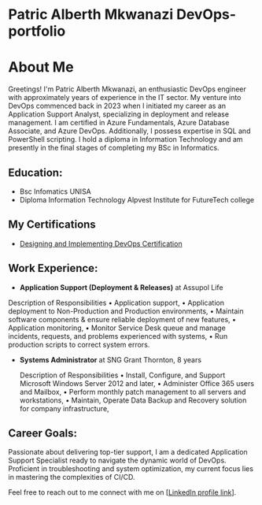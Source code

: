 # Patric Alberth Mkwanazi DevOps-portfolio

# About Me

Greetings! I'm Patric Alberth Mkwanazi, an enthusiastic DevOps engineer with approximately years of experience in the IT sector. My venture into DevOps commenced back in 2023 when I initiated my career as an Application Support Analyst, specializing in deployment and release management.
I am certified in Azure Fundamentals, Azure Database Associate, and Azure DevOps. Additionally, I possess expertise in SQL and PowerShell scripting. I hold a diploma in Information Technology and am presently in the final stages of completing my BSc in Informatics.

## Education:
- Bsc Infomatics UNISA
- Diploma Information Technology Alpvest Institute for FutureTech college
## My Certifications
- [Designing and Implementing DevOps Certification](Azure-DevOps-Certificate.md)

## Work Experience:
- **Application Support (Deployment & Releases)** at Assupol Life
  
Description of Responsibilities
  • Application support,
  • Application deployment to Non-Production and Production environments,
  • Maintain software components & ensure reliable deployment of new features,
  • Application monitoring,
  • Monitor Service Desk queue and manage incidents, requests, and problems experienced with systems,
  • Run production scripts to correct system errors.

- **Systems Administrator** at SNG Grant Thornton, 8 years
  
  Description of Responsibilities
  • Install, Configure, and Support Microsoft Windows Server 2012 and later,
  • Administer Office 365 users and Mailbox,
  • Perform monthly patch management to all servers and workstations,
  • Maintain, Operate Data Backup and Recovery solution for company infrastructure,
  
## Career Goals:
Passionate about delivering top-tier support, I am a dedicated Application Support Specialist ready to navigate the dynamic world of DevOps. Proficient in troubleshooting and system optimization, my current focus lies in mastering the complexities of CI/CD.

Feel free to reach out to me connect with me on [[LinkedIn profile link](https://www.linkedin.com/public-profile/settings?lipi=urn%3Ali%3Apage%3Ad_flagship3_profile_self_edit_contact-info%3BFeJFHCMVQl6ffjDofHipmw%3D%3D)].
